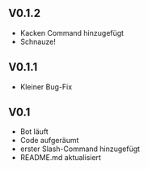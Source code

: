 ## V0.1.2
- Kacken Command hinzugefügt
- Schnauze!

## V0.1.1
- Kleiner Bug-Fix

## V0.1
- Bot läuft
- Code aufgeräumt
- erster Slash-Command hinzugefügt
- README.md aktualisiert

